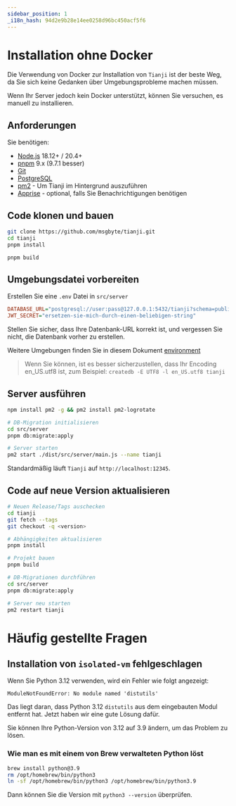 ```yaml
---
sidebar_position: 1
_i18n_hash: 94d2e9b28e14ee0258d96bc450acf5f6
---
```

# Installation ohne Docker

Die Verwendung von Docker zur Installation von `Tianji` ist der beste Weg, da Sie sich keine Gedanken über Umgebungsprobleme machen müssen.

Wenn Ihr Server jedoch kein Docker unterstützt, können Sie versuchen, es manuell zu installieren.

## Anforderungen

Sie benötigen:

- [Node.js](https://nodejs.org/en/download/) 18.12+ / 20.4+
- [pnpm](https://pnpm.io/) 9.x (9.7.1 besser)
- [Git](https://git-scm.com/downloads)
- [PostgreSQL](https://www.postgresql.org/)
- [pm2](https://pm2.keymetrics.io/) - Um Tianji im Hintergrund auszuführen
- [Apprise](https://github.com/caronc/apprise) - optional, falls Sie Benachrichtigungen benötigen

## Code klonen und bauen

```bash
git clone https://github.com/msgbyte/tianji.git
cd tianji
pnpm install

pnpm build
```

## Umgebungsdatei vorbereiten

Erstellen Sie eine `.env` Datei in `src/server`

```ini
DATABASE_URL="postgresql://user:pass@127.0.0.1:5432/tianji?schema=public"
JWT_SECRET="ersetzen-sie-mich-durch-einen-beliebigen-string"
```

Stellen Sie sicher, dass Ihre Datenbank-URL korrekt ist, und vergessen Sie nicht, die Datenbank vorher zu erstellen.

Weitere Umgebungen finden Sie in diesem Dokument [environment](./environment.md)

> Wenn Sie können, ist es besser sicherzustellen, dass Ihr Encoding en_US.utf8 ist, zum Beispiel: `createdb -E UTF8 -l en_US.utf8 tianji`

## Server ausführen

```bash
npm install pm2 -g && pm2 install pm2-logrotate

# DB-Migration initialisieren
cd src/server
pnpm db:migrate:apply

# Server starten
pm2 start ./dist/src/server/main.js --name tianji
```

Standardmäßig läuft `Tianji` auf `http://localhost:12345`.

## Code auf neue Version aktualisieren

```bash
# Neuen Release/Tags auschecken
cd tianji
git fetch --tags
git checkout -q <version>

# Abhängigkeiten aktualisieren
pnpm install

# Projekt bauen
pnpm build

# DB-Migrationen durchführen
cd src/server
pnpm db:migrate:apply

# Server neu starten
pm2 restart tianji
```

# Häufig gestellte Fragen

## Installation von `isolated-vm` fehlgeschlagen

Wenn Sie Python 3.12 verwenden, wird ein Fehler wie folgt angezeigt:

```
ModuleNotFoundError: No module named 'distutils'
```

Das liegt daran, dass Python 3.12 `distutils` aus dem eingebauten Modul entfernt hat. Jetzt haben wir eine gute Lösung dafür.

Sie können Ihre Python-Version von 3.12 auf 3.9 ändern, um das Problem zu lösen.

### Wie man es mit einem von Brew verwalteten Python löst

```bash
brew install python@3.9
rm /opt/homebrew/bin/python3
ln -sf /opt/homebrew/bin/python3 /opt/homebrew/bin/python3.9
```

Dann können Sie die Version mit `python3 --version` überprüfen.
